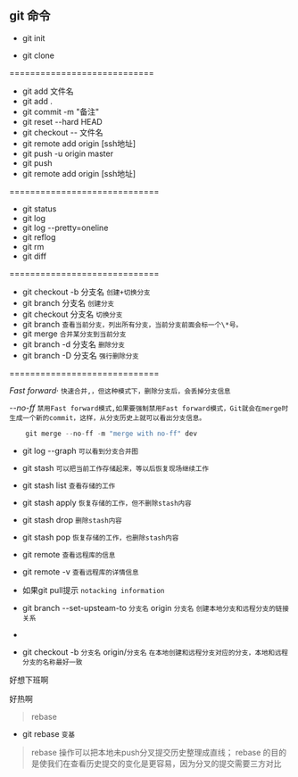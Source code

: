 ## git 命令

* git init 

* git clone

============================

* git add 文件名
* git add .
* git commit -m "备注"
* git reset --hard HEAD
* git checkout -- 文件名
* git remote add origin [ssh地址]  
* git push -u origin master
* git push
* git remote add origin [ssh地址] 

=============================

* git status 
* git log 
* git log --pretty=oneline
* git reflog
* git rm
* git diff 

=============================

* git checkout -b 分支名 `创建+切换分支`
* git branch 分支名 `创建分支`
* git checkout 分支名 `切换分支`
* git branch `查看当前分支，列出所有分支，当前分支前面会标一个\*号。`
* git merge `合并某分支到当前分支`
* git branch -d 分支名 `删除分支`
* git branch -D 分支名 `强行删除分支`



=============================

_Fast forward_· `快速合并,，但这种模式下，删除分支后，会丢掉分支信息` 

_--no-ff_  `禁用Fast forward模式,如果要强制禁用Fast forward模式，Git就会在merge时生成一个新的commit，这样，从分支历史上就可以看出分支信息。`

```javascript
	git merge --no-ff -m "merge with no-ff" dev
```
* git log --graph `可以看到分支合并图`


* git stash  `可以把当前工作存储起来，等以后恢复现场继续工作`
* git stash list `查看存储的工作`
* git stash apply `恢复存储的工作，但不删除stash内容`
* git stash drop `删除stash内容`
* git stash pop `恢复存储的工作，也删除stash内容`



* git remote `查看远程库的信息`
* git remote -v  `查看远程库的详情信息 ` 

* 如果git pull提示 `notacking information`
* git branch --set-upsteam-to `分支名` origin `分支名`  `创建本地分支和远程分支的链接关系`
* 

* git checkout -b `分支名` origin/`分支名`  `在本地创建和远程分支对应的分支，本地和远程分支的名称最好一致`


好想下班啊

好热啊


> rebase 

* git rebase `变基`
> rebase 操作可以把本地未push分叉提交历史整理成直线；
> rebase 的目的是使我们在查看历史提交的变化是更容易，因为分叉的提交需要三方对比
	

